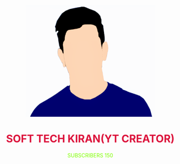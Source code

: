 <html>
  <head>
    <link rel="styesheet" href="style.css"/>
  </head>
  <body>
    <center>
      <img src="SOFT.png" width="350px"height="300px">
    </center>
    <center>
      <h1 style="color:crimson">SOFT TECH KIRAN(YT CREATOR) </h1>
    </center>
     <center>
       <p ><a style="color:chartreuse">SUBSCRIBERS 150</a></p>
    </center>
    

